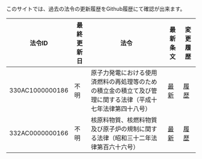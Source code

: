 このサイトでは、過去の法令の更新履歴をGithub履歴にて確認が出来ます。


| 法令ID | 最終更新日 | 法令 | 最新条文 | 変更履歴 |
| ------------- | ------------- | ------------- | ------------- | ------------- |
| 330AC1000000186 | 不明 | 原子力発電における使用済燃料の再処理等のための積立金の積立て及び管理に関する法律（平成十七年法律第四十八号）  | [最新](https://github.com/automationjp/laws_doc/blob/main/docs/330AC1000000186/index.txt) | [履歴](https://github.com/automationjp/laws_doc/commits/main/docs/330AC1000000186/index.txt) |
| 332AC0000000166 | 不明 | 核原料物質、核燃料物質及び原子炉の規制に関する法律（昭和三十二年法律第百六十六号）  | [最新]([https://github.com/automationjp/laws_doc/blob/main/docs/330AC1000000186/index.txt](https://github.com/automationjp/laws_doc/blob/main/docs/332AC0000000166/index.txt)) | [履歴]([https://github.com/automationjp/laws_doc/commits/main/docs/332AC0000000166/index.txt) |


